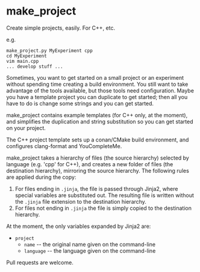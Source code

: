 # make_project
Create simple projects, easily. For C++, etc.

e.g.

```
make_project.py MyExperiment cpp
cd MyExperiment
vim main.cpp
... develop stuff ...
```

Sometimes, you want to get started on a small project or an experiment without spending time creating a build environment. You still want to take advantage of the tools available, but those tools need configuration. Maybe you have a template project you can duplicate to get started; then all you have to do is change some strings and you can get started.

make_project contains example templates (for C++ only, at the moment), and simplifies the duplication and string substitution so you can get started on your project.

The C++ project template sets up a conan/CMake build environment, and configures clang-format and YouCompleteMe.

make_project takes a hierarchy of files (the source hierarchy) selected by language (e.g. 'cpp' for C++), and creates a new folder of files (the destination hierarchy), mirroring the source hierarchy. The following rules are applied during the copy:

1. For files ending in `.jinja`, the file is passed through Jinja2, where special variables are substituted out. The resulting file is written without the `.jinja` file extension to the destination hierarchy.
2. For files not ending in `.jinja` the file is simply copied to the destination hierarchy.

At the moment, the only variables expanded by Jinja2 are:

* `project`
  * `name` -- the original name given on the command-line
  * `language` -- the language given on the command-line
  
Pull requests are welcome.
